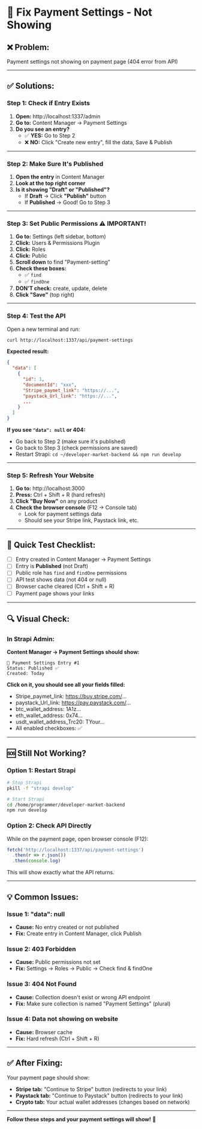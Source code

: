 # 🔧 Fix Payment Settings - Not Showing

## ❌ **Problem:**
Payment settings not showing on payment page (404 error from API)

---

## ✅ **Solutions:**

### **Step 1: Check if Entry Exists**

1. **Open:** http://localhost:1337/admin
2. **Go to:** Content Manager → Payment Settings
3. **Do you see an entry?**
   - ✅ **YES:** Go to Step 2
   - ❌ **NO:** Click "Create new entry", fill the data, Save & Publish

---

### **Step 2: Make Sure It's Published**

1. **Open the entry** in Content Manager
2. **Look at the top right corner**
3. **Is it showing "Draft" or "Published"?**
   - If **Draft** → Click **"Publish"** button
   - If **Published** → Good! Go to Step 3

---

### **Step 3: Set Public Permissions** ⚠️ **IMPORTANT!**

1. **Go to:** Settings (left sidebar, bottom)
2. **Click:** Users & Permissions Plugin
3. **Click:** Roles
4. **Click:** Public
5. **Scroll down** to find "Payment-setting"
6. **Check these boxes:**
   - ✅ `find`
   - ✅ `findOne`
7. **DON'T check:** create, update, delete
8. **Click "Save"** (top right)

---

### **Step 4: Test the API**

Open a new terminal and run:
```bash
curl http://localhost:1337/api/payment-settings
```

**Expected result:**
```json
{
  "data": [
    {
      "id": 1,
      "documentId": "xxx",
      "Stripe_paymet_link": "https://...",
      "paystack_Url_link": "https://...",
      ...
    }
  ]
}
```

**If you see `"data": null` or 404:**
- Go back to Step 2 (make sure it's published)
- Go back to Step 3 (check permissions are saved)
- Restart Strapi: `cd ~/developer-market-backend && npm run develop`

---

### **Step 5: Refresh Your Website**

1. **Go to:** http://localhost:3000
2. **Press:** Ctrl + Shift + R (hard refresh)
3. **Click "Buy Now"** on any product
4. **Check the browser console** (F12 → Console tab)
   - Look for payment settings data
   - Should see your Stripe link, Paystack link, etc.

---

## 🧪 **Quick Test Checklist:**

- [ ] Entry created in Content Manager → Payment Settings
- [ ] Entry is **Published** (not Draft)
- [ ] Public role has `find` and `findOne` permissions
- [ ] API test shows data (not 404 or null)
- [ ] Browser cache cleared (Ctrl + Shift + R)
- [ ] Payment page shows your links

---

## 🔍 **Visual Check:**

### **In Strapi Admin:**

**Content Manager → Payment Settings should show:**
```
📄 Payment Settings Entry #1
Status: Published ✅
Created: Today
```

**Click on it, you should see all your fields filled:**
- Stripe_paymet_link: https://buy.stripe.com/...
- paystack_Url_link: https://pay.paystack.com/...
- btc_wallet_address: 1A1z...
- eth_wallet_address: 0x74...
- usdt_wallet_address_Trc20: TYour...
- All enabled checkboxes: ✅

---

## 🆘 **Still Not Working?**

### **Option 1: Restart Strapi**
```bash
# Stop Strapi
pkill -f "strapi develop"

# Start Strapi
cd /home/programmer/developer-market-backend
npm run develop
```

### **Option 2: Check API Directly**

While on the payment page, open browser console (F12):
```javascript
fetch('http://localhost:1337/api/payment-settings')
  .then(r => r.json())
  .then(console.log)
```

This will show exactly what the API returns.

---

## 💡 **Common Issues:**

### **Issue 1: "data": null**
- **Cause:** No entry created or not published
- **Fix:** Create entry in Content Manager, click Publish

### **Issue 2: 403 Forbidden**
- **Cause:** Public permissions not set
- **Fix:** Settings → Roles → Public → Check find & findOne

### **Issue 3: 404 Not Found**
- **Cause:** Collection doesn't exist or wrong API endpoint
- **Fix:** Make sure collection is named "Payment Settings" (plural)

### **Issue 4: Data not showing on website**
- **Cause:** Browser cache
- **Fix:** Hard refresh (Ctrl + Shift + R)

---

## ✅ **After Fixing:**

Your payment page should show:
- **Stripe tab:** "Continue to Stripe" button (redirects to your link)
- **Paystack tab:** "Continue to Paystack" button (redirects to your link)
- **Crypto tab:** Your actual wallet addresses (changes based on network)

---

**Follow these steps and your payment settings will show!** 🚀

